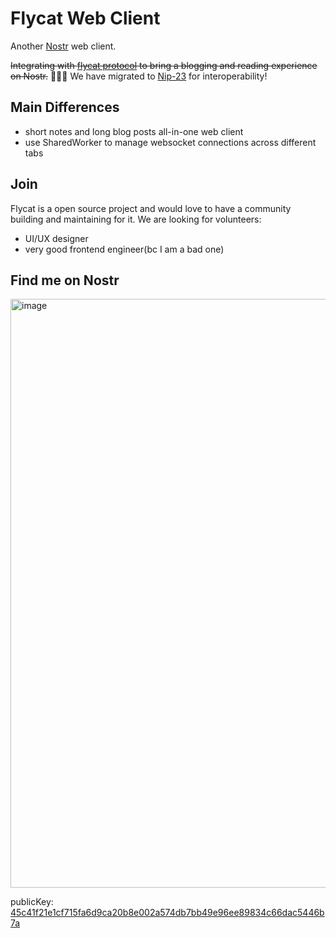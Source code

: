 # Flycat Web Client

Another [Nostr](https://github.com/nostr-protocol/nips) web client.

~~Integrating with [flycat protocol](https://github.com/digi-monkey/flycat-protocol) to bring a blogging and reading experience on Nostr.~~ 🎉🎉🎉 We have migrated to [Nip-23](https://github.com/nostr-protocol/nips/blob/master/23.md) for interoperability!

## Main Differences

- short notes and long blog posts all-in-one web client
- use SharedWorker to manage websocket connections across different tabs

## Join

Flycat is a open source project and would love to have a community building and maintaining for it. We are looking for volunteers:

- UI/UX designer
- very good frontend engineer(bc I am a bad one)

## Find me on Nostr

<img width="942" alt="image" src="https://user-images.githubusercontent.com/105776364/214579979-5684aba4-d07e-440d-8b33-61bfdce1b0eb.png">

publicKey: [45c41f21e1cf715fa6d9ca20b8e002a574db7bb49e96ee89834c66dac5446b7a](https://flycat-web.vercel.app/user/45c41f21e1cf715fa6d9ca20b8e002a574db7bb49e96ee89834c66dac5446b7a)
